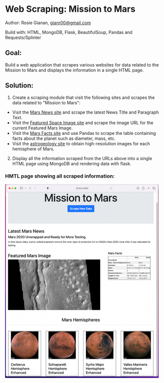 # Web Scraping: Mission to Mars

Author: Rosie Gianan, gianr00@gmail.com

Build with: HTML, MongoDB, Flask, BeautifulSoup, Pandas and Requests/Splinter 

## Goal:
Build a web application that scrapes various websites for data related to the Mission to Mars and displays the information in a single HTML page.

## Solution:
1. Create a scraping module that visit the following sites and scrapes the data related to "Mission to Mars":
-    Visit the [Mars News site](https://redplanetscience.com/) and scrape the latest News Title and Paragraph Text.
-    Visit the [Featured Space Image site](https://spaceimages-mars.com) and scrape the image URL for the current Featured Mars Image.
-    Visit the [Mars Facts site](https://galaxyfacts-mars.com) and use Pandas to scrape the table containing facts about the planet such as diameter, mass, etc.
-    Visit the [astrogeology site](https://marshemispheres.com/) to obtain high-resolution images for each hemisphere of Mars.

2.    Display all the information scraped from the URLs above into a single HTML page using MongoDB and rendering data with flask.

### HMTL page showing all scraped information: 

<img src="Missions_to_Mars/app_image_large.png" width="500"> 
